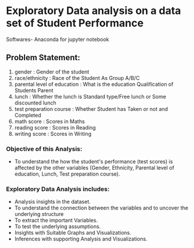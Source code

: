 # Exploratory Data analysis on a data set of Student Performance
Softwares- Anaconda for jupyter notebook
## Problem Statement:

1) gender                                     : Gender of the student
2) race/ethnicity                         : Race of the Student As Group A/B/C
3) parental level of education  : What is the education Qualification of Students Parent
4) lunch                                        : Whether the lunch is Standard type/Free lunch or Some discounted lunch
5) test preparation course        : Whether Student has Taken or not and Completed
6) math score                              : Scores in Maths
7) reading score                          : Scores in Reading
8) writing score                           : Scores in Writing

### Objective of this Analysis:
- To understand the how the student's performance (test scores) is affected by the other variables (Gender, Ethnicity, Parental level of education, Lunch, Test preparation course).

### Exploratory Data Analysis includes:
- Analysis insights in the dataset.
- To understand the connection between the variables and to uncover the underlying structure
- To extract the important Variables.
- To test the underlying assumptions.
- Insights with Suitable Graphs and Visualizations.
- Inferences with supporting Analysis and Visualizations.
